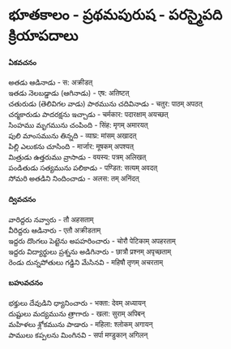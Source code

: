 # భూతకాలం - ప్రథమపురుష - పరస్మైపది క్రియాపదాలు 

#### ఏకవచనం 
అతడు ఆడినాడు - स: अक्रीडत्  
ఇతడు నెలబడ్డాడు (ఆగినాడు) - एष: अतिष्टत्  
చతురుడు (తెలివిగల వాడు) పాఠమును చదివినాడు - चतुर: पाठम् अपठत्   
చర్మకారుడు పాదరక్షను ఇచ్చాడు - चर्मकार: पदारक्षाम् अयच्छत्  
సింహము మృగమును చంపింది - सिंह: मृगम् अमारयत्  
పులి మాంసమును తిన్నది - व्याघ्र: मांसम् अखादत्  
పిల్లి ఎలుకను చూసింది - मार्जार: मूषकम् अपश्यत्  
మిత్రుడు ఉత్తరుము వ్రాసాడు - वयस्य: पत्रम् अलिखत्  
పండితుడు సత్యమును పలికాడు - पण्डित: सत्यम् अवदत्  
సోమరి అతడిని నిందించాడు - अलस: तम् अनिंदत्  

#### ద్వివచనం 
వారిద్దరు నవ్వారు - तौ अहसताम्  
వీరిద్దరు ఆడినారు - एतौ अक्रीडताम्  
ఇద్దరు దొంగలు పెట్టెను అపహరించారు - चोरौ पेटिकाम् अपहरताम्  
ఇద్దరు విద్యార్థులు ప్రశ్నను అడిగినారు - छात्रौ प्रश्नम् अपृच्छताम्  
రెండు దున్నపోతులు గడ్డిని మేసినవి - महिषौ तृणम् अचरताम्  

#### బహువచనం 
భక్తులు దేవుడిని ధ్యానించారు - भक्ता: देवम् अध्यायन्  
దుష్టులు మద్యమును త్రాగారు - खला: सुराम् अपिबन्  
మహిళలు శ్లోకమును పాడారు - महिला: श्लोकम् अगायन्  
పాములు కప్పలను మింగినవి - सर्पा मण्डुकान् अगिलन्  


